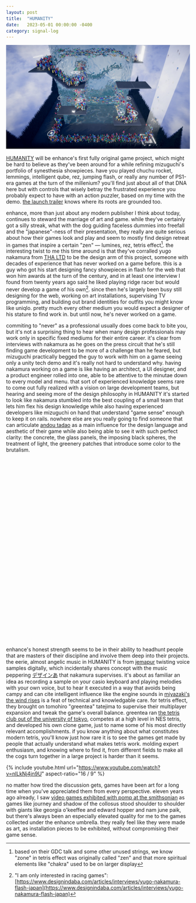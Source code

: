 ```yaml
---
layout: post
title:  "HUMANITY"
date:   2023-05-01 00:00:00 -0400
category: signal-log
---
```


<img alt="HUMANITY" src="/assets/img/posts/humanity.jpg" />

[HUMANITY](https://humanity.game/) will be enhance's first fully original game project, which might be hard to believe as they've been around for a while refining mizuguchi's portfolio of synesthesia showpieces. have you played chuchu rocket, lemmings, intelligent qube, rez, jumping flash, or really any number of PS1-era games at the turn of the millenium? you'll find just about all of that DNA here but with controls that wisely betray the frustrated experience you probably expect to have with an action puzzler, based on my time with the demo. [the launch trailer](https://www.youtube.com/watch?v=iM1yO7bcqqk) knows where its roots are grounded too.

enhance, more than just about any modern publisher I think about today, continues to steward the marriage of art and game. while they've certainly got a silly streak, what with the dog guiding faceless dummies into freefall and the "japanese"-ness of their presentation, they really are quite serious about how their games look and play and seem to mostly find design retreat in games that inspire a certain "zen" — lumines, rez, tetris effect[^1]. the interesting twist to me this time around is that they've corralled yugo nakamura from [THA LTD](https://tha.jp/) to be the design arm of this project, someone with decades of experience that has never worked on a game before. this is a guy who got his start designing fancy showpieces in flash for the web that won him awards at the turn of the century, and in at least one interview I found from twenty years ago said he liked playing ridge racer but would never develop a game of his own[^2]. since then he's largely been busy still designing for the web, working on art installations, supervising TV programming, and building out brand identities for outfits you might know like uniqlo. pretty much every other medium you would expect a designer of his stature to find work in. but until now, he's never worked on a game. 

commiting to "never" as a professional usually does come back to bite you, but it's not a surprising thing to hear when many design professionals may work only in specific fixed mediums for their entire career. it's clear from interviews with nakamura as he goes on the press circuit that he's still finding game development to be more of a challenge than he feared, but mizuguchi practically begged the guy to work with him on a game seeing only a unity tech demo and it's really not hard to understand why. having nakamura working on a game is like having an architect, a UI designer, and a product engineer rolled into one, able to be attentive to the minutae down to every model and menu. that sort of experienced knowledge seems rare to come out fully realized with a vision on large development teams, but hearing and seeing more of the design philosophy in HUMANITY it's started to look like nakamura stumbled into the best coupling of a small team that lets him flex his design knowledge while also having experienced developers like mizuguchi on hand that understand "game sense" enough to keep it on rails. nowhere else are you really going to find someone that can articulate [andou tadao](https://en.wikipedia.org/wiki/Tadao_Ando) as a main influence for the design language and aesthetic of their game while also being able to see it with such perfect clarity: the concrete, the glass panels, the imposing black spheres, the treatment of light, the greenery patches that introduce some color to the brutalism.

<div style="display: flex; flex-direction: row; height: 500px; margin-bottom: 15px">
<div style="height: 100%; width: 50%">
<div style="background: url('/assets/img/posts/ft-worth.jpg') center center no-repeat; width: 100%; height: 50%; background-size: contain;"></div><div style="background: url('/assets/img/posts/langen.jpg') center center no-repeat; width: 100%; height: 50%; background-size: contain;"></div>
</div>
<div style="background: url('/assets/img/posts/nyc-greenery.jpg') center center no-repeat; width: 50%; height: 100%; background-size: contain;"></div>
</div>

enhance's honest strength seems to be in their ability to headhunt people that are masters of their discipline and involve them deep into their projects. the eerie, almost angelic music in HUMANITY is from [jemapur](https://www.last.fm/music/Jemapur) twisting voice samples digitally, which incidentally shares concept with the music peppering [デザインあ](https://www.nhk.or.jp/design-ah/) that nakamura supervises. it's about as familiar an idea as recording a sample on your casio keyboard and playing melodies with your own voice, but to hear it executed in a way that avoids being campy and can cite intelligent influence like the engine sounds in [miyazaki's the wind rises](https://en.wikipedia.org/wiki/The_Wind_Rises) is a feat of technical and knowledgable care. for tetris effect, they brought on tomohiro "greentea" tatejima to supervise their multiplayer expansion and tweak the game's overall balance. greentea ran [the tetris club out of the university of tokyo](https://sites.google.com/view/uttetris/index), competes at a high level in NES tetris, and developed his own clone game, just to name some of his most directly relevant accomplishments. if you know anything about what constitutes modern tetris, you'll know just how rare it is to see the games get made by people that actually understand what makes tetris work. molding expert enthusiasm, and knowing where to find it, from different fields to make all the cogs turn together in a large project is harder than it seems. 

{% include youtube.html url="https://www.youtube.com/watch?v=nlLkNj4jn9U" aspect-ratio="16 / 9" %}

no matter how tired the discussion gets, games have been art for a long time when you've appreciated them from every perspective. eleven years ago already, I saw [video games exhibited with pomp at the smithsonian](https://americanart.si.edu/exhibitions/games) as games like journey and shadow of the collosus stood shoulder to shoulder with giants like georgia o'keeffee and edward hopper and nam june paik, but there's always been an especially elevated quality for me to the games collected under the enhance umbrella. they really feel like they were made as art, as installation pieces to be exhibited, without compromising their game sense.

[^1]: based on their GDC talk and some other unused strings, we know "zone" in tetris effect was originally called "zen" and that more spiritual elements like "chakra" used to be on larger display
[^2]: "I am only interested in racing games": [https://www.designindaba.com/articles/interviews/yugo-nakamura-flash-japan](https://www.designindaba.com/articles/interviews/yugo-nakamura-flash-japan)